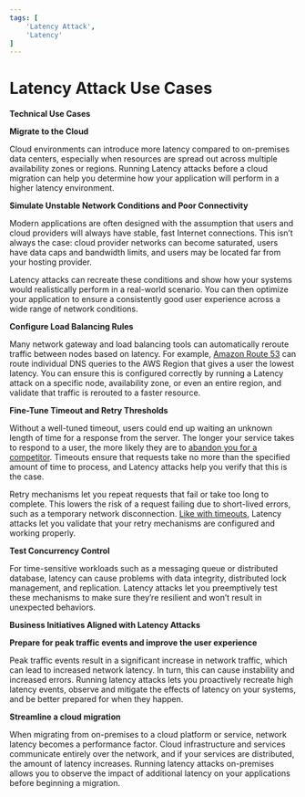 ```yaml
---
tags: [
    'Latency Attack',
    'Latency'
]
---
```


# Latency Attack Use Cases



**Technical Use Cases**

**Migrate to the Cloud**

Cloud environments can introduce more latency compared to on-premises data centers, especially when resources are spread out across multiple availability zones or regions. Running Latency attacks before a cloud migration can help you determine how your application will perform in a higher latency environment.

**Simulate Unstable Network Conditions and Poor Connectivity**

Modern applications are often designed with the assumption that users and cloud providers will always have stable, fast Internet connections. This isn’t always the case: cloud provider networks can become saturated, users have data caps and bandwidth limits, and users may be located far from your hosting provider.

Latency attacks can recreate these conditions and show how your systems would realistically perform in a real-world scenario. You can then optimize your application to ensure a consistently good user experience across a wide range of network conditions.

**Configure Load Balancing Rules**

Many network gateway and load balancing tools can automatically reroute traffic between nodes based on latency. For example, [Amazon Route 53](https://docs.aws.amazon.com/Route53/latest/DeveloperGuide/routing-policy.html#routing-policy-latency) can route individual DNS queries to the AWS Region that gives a user the lowest latency. You can ensure this is configured correctly by running a Latency attack on a specific node, availability zone, or even an entire region, and validate that traffic is rerouted to a faster resource.

**Fine-Tune Timeout and Retry Thresholds**

Without a well-tuned timeout, users could end up waiting an unknown length of time for a response from the server. The longer your service takes to respond to a user, the more likely they are to [abandon you for a competitor](https://www.business.com/articles/website-page-speed-affects-behavior/). Timeouts ensure that requests take no more than the specified amount of time to process, and Latency attacks help you verify that this is the case.&#x20;

Retry mechanisms let you repeat requests that fail or take too long to complete. This lowers the risk of a request failing due to short-lived errors, such as a temporary network disconnection. [Like with timeouts](https://www.gremlin.com/blog/jose-esquivel-a-roadmap-towards-chaos-engineering-chaos-conf-2019/), Latency attacks let you validate that your retry mechanisms are configured and working properly.

**Test Concurrency Control**

For time-sensitive workloads such as a messaging queue or distributed database, latency can cause problems with data integrity, distributed lock management, and replication. Latency attacks let you preemptively test these mechanisms to make sure they’re resilient and won’t result in unexpected behaviors.

**Business Initiatives Aligned with Latency Attacks**

**Prepare for peak traffic events and improve the user experience**

Peak traffic events result in a significant increase in network traffic, which can lead to increased network latency. In turn, this can cause instability and increased errors. Running latency attacks lets you proactively recreate high latency events, observe and mitigate the effects of latency on your systems, and be better prepared for when they happen.

**Streamline a cloud migration**

When migrating from on-premises to a cloud platform or service, network latency becomes a performance factor. Cloud infrastructure and services communicate entirely over the network, and if your services are distributed, the amount of latency increases. Running latency attacks on-premises allows you to observe the impact of additional latency on your applications before beginning a migration.
